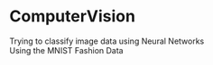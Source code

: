 # ComputerVision
Trying to classify image data using Neural Networks  
Using the MNIST Fashion Data
